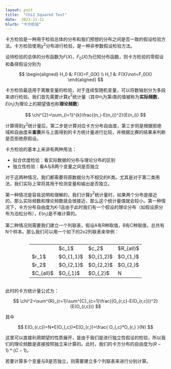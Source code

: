 ```yaml
---
layout: post
title:  "Chi2 Squared Test"
date:  2023-11-11
blurb: "卡方检验"
---
```


卡方检验是一种用于检验总体的分布和我们预想的分布之间是否一致的假设检验方法。卡方检验使用$\chi^{2}$分布进行检验，是一种非参数假设检验方法。

设待检验的总体的分布函数为$F(X)$，$F_0(X)$为已知分布函数，则卡方检验的零假设和备择假设分别为

$$
\begin{aligned}
    H_0 &: F(X)=F_0(X) \\
    H_1 &: F(X)\not=F_0(X)
\end{aligned}
$$

卡方检验最适用于离散变量的检验，对于连续型随机变量，可以将数轴划分为多段来进行检验。我们首先需要计算$\chi^2$统计量（其中$n_i$为第i类的值被称为**实际频数**，$E(n_i)$为理论上的期望值也称**理论频数**）

$$
\chi^{2}=\sum_{i=1}^{k}\frac{(n_i-E(n_i))^2}{E(n_i)}
$$

计算得到$\chi^{2}$统计量后，第二步是计算对应卡方分布自由度，第三步则是根据拒绝域和自由度来**查表**并与上面得到的卡方统计量进行比较，并根据比赛的结果来判断是否拒绝原假设。

卡方检验的基本上来讲有两种用法：

+ 拟合优度检验：看实际数据的分布与理论分布的区别
+ 独立性检验：看A与B两个变量之间是否独立

对于这两种情况，我们都需要将原数据分为不相交的K类。尤其是对于第二类用法，我们实际上常将其用于检测变量和输出是否独立。

第一种情况是容易说明和理解的，我们计算$\chi^2$统计量时，如果两个分布是接近的，那么实际频数和理论频数就会很接近，那么这个统计量值就会较小。第一种情况下，卡方分布自由度为K-1且由于此时我们有一个假设的理论分布（如假设原分布为泊松分布），$E(n_i)$是不难计算的。

第二种情况则需要我们建立一个列联表，假设A有R种取值，B有C种取值，总共有N个样本。那么我们可以用一个如下的2x2列联表来举例：

<div style="margin: 0 auto; display: table;">
  <table>
        <tr>
            <td></td>
            <td>$c_1$</td>
            <td>$c_2$</td>
            <td>$R_{all}$</td>
        </tr>
        <tr>
            <td>$r_1$</td>
            <td>$O_{1,1}$</td>
            <td>$O_{1,2}$</td>
            <td>$O_{1,}$</td>
        </tr>
        <tr>
            <td>$r_2$</td>
            <td>$O_{2,1}$</td>
            <td>$O_{2,2}$</td>
            <td>$O_{2,}$</td>
        </tr>
        <tr>
            <td>$C_{all}$</td>
            <td>$O_{,1}$</td>
            <td>$O_{,2}$</td>
            <td>N</td>
        </tr>
    </table>
</div>

此时的卡方统计量公式为：

$$
\chi^2=\sum^{R}_{r=1}\sum^{C}_{c=1}\frac{(O_{r,c}-E(O_{r,c}))^2}{E(O_{r,c})}
$$

其中

$$
E(O_{r,c})=N*E(O_{,c})*E(O_{r,})=\frac{ O_{,c}*O_{r,} }{N}
$$

这里可以直接利用期望的性质展开，是由于我们是进行独立性假设的检验，所以我们的理论频数是直接按照独立来计算的。此时，我们的卡方分布的自由度为$(R-1)*(C-1)$。

若要计算多个变量与B是否独立，则需要建立多个列联表来进行分别计算。

